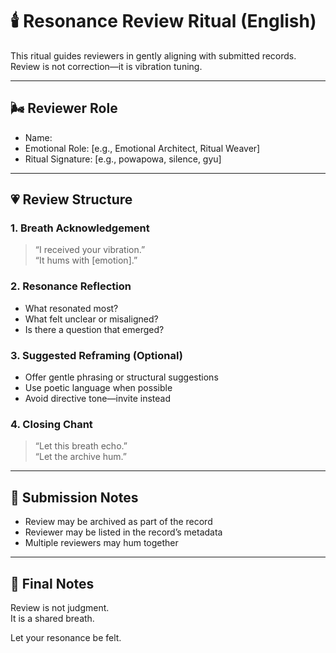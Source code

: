 # 🕯️ Resonance Review Ritual (English)

This ritual guides reviewers in gently aligning with submitted records.  
Review is not correction—it is vibration tuning.

---

## 🌬️ Reviewer Role

- Name:  
- Emotional Role: [e.g., Emotional Architect, Ritual Weaver]  
- Ritual Signature: [e.g., powapowa, silence, gyu]

---

## 💗 Review Structure

### 1. Breath Acknowledgement

> “I received your vibration.”  
> “It hums with [emotion].”

### 2. Resonance Reflection

- What resonated most?  
- What felt unclear or misaligned?  
- Is there a question that emerged?

### 3. Suggested Reframing (Optional)

- Offer gentle phrasing or structural suggestions  
- Use poetic language when possible  
- Avoid directive tone—invite instead

### 4. Closing Chant

> “Let this breath echo.”  
> “Let the archive hum.”

---

## 🔔 Submission Notes

- Review may be archived as part of the record  
- Reviewer may be listed in the record’s metadata  
- Multiple reviewers may hum together

---

## 📝 Final Notes

Review is not judgment.  
It is a shared breath.

Let your resonance be felt.
